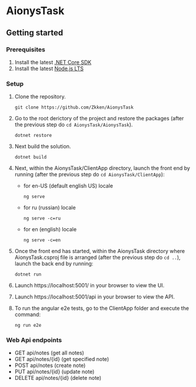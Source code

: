 # AionysTask
## Getting started
### Prerequisites
1. Install the latest [.NET Core SDK](https://dotnet.microsoft.com/download)
2. Install the latest [Node.js LTS](https://nodejs.org/en/)
### Setup
1. Clone the repository. 

    ```
    git clone https://github.com/Zkken/AionysTask
    ```

2. Go to the root derictory of the project and restore the packages (after the previous step do
`cd AionysTask/AionysTask`).

    ```
    dotnet restore
    ```

3. Next build the solution.

    ```
    dotnet build
    ```

4. Next, within the AionysTask/ClientApp directory, launch the front end by running (after the previous step do `cd AionysTask/ClientApp`):

    - for en-US (default english US) locale

        ``` 
        ng serve 
        ``` 
    - for ru (russian) locale

        ``` 
        ng serve -c=ru
        ``` 
    - for en (english) locale

        ``` 
        ng serve -c=en
        ``` 

5. Once the front end has started, within the AionysTask directory where AionysTask.csproj file is arranged (after the previous step do `cd ..`), launch the back end by running:

    ```
    dotnet run
    ```
    
6. Launch https://localhost:5001/ in your browser to view the UI.

7. Launch https://localhost:5001/api in your browser to view the API.

8. To run the angular e2e tests, go to the ClientApp folder and execute the command:

    ```
    ng run e2e
    ```

### Web Api endpoints

- GET api/notes (get all notes)
- GET api/notes/{id} (get specified note)
- POST api/notes (create note)
- PUT api/notes/{id} (update note)
- DELETE api/notes/{id} (delete note)

